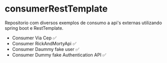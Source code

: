 # consumerRestTemplate
Repositorio com diversos exemplos de consumo a api's externas utilizando spring boot e RestTemplate.


- Consumer Via Cep ✅
- Consumer RickAndMortyApi ✅
- Consumer Daummy fake user ✅
- Consumer Dummy fake Authentication API ✅
